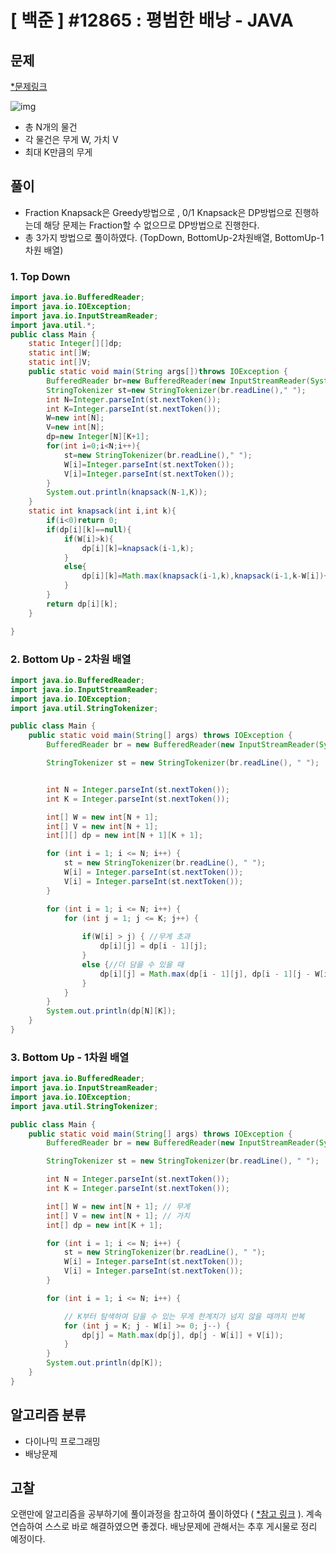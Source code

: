 # [ 백준 ] #12865 : 평범한 배낭  - JAVA
## 문제
[*문제링크](https://www.acmicpc.net/problem/12865)

![img](https://github.com/saranghein/saranghein/assets/98319061/4db1de51-c27b-471a-82c2-462423218e5e)

+ 총 N개의 물건
+ 각 물건은 무게 W, 가치 V
+ 최대 K만큼의 무게
## 풀이
+ Fraction Knapsack은 Greedy방법으로 , 0/1 Knapsack은 DP방법으로 진행하는데 해당 문제는 Fraction할 수 없으므로 DP방법으로 진행한다. 
+ 총 3가지 방법으로 풀이하였다. (TopDown, BottomUp-2차원배열, BottomUp-1차원 배열)
### 1. Top Down 
```java
import java.io.BufferedReader;
import java.io.IOException;
import java.io.InputStreamReader;
import java.util.*;
public class Main {
    static Integer[][]dp;
    static int[]W;
    static int[]V;
    public static void main(String args[])throws IOException {
        BufferedReader br=new BufferedReader(new InputStreamReader(System.in));
        StringTokenizer st=new StringTokenizer(br.readLine()," ");
        int N=Integer.parseInt(st.nextToken());
        int K=Integer.parseInt(st.nextToken());
        W=new int[N];
        V=new int[N];
        dp=new Integer[N][K+1];
        for(int i=0;i<N;i++){
            st=new StringTokenizer(br.readLine()," ");
            W[i]=Integer.parseInt(st.nextToken());
            V[i]=Integer.parseInt(st.nextToken());
        }
        System.out.println(knapsack(N-1,K));
    }
    static int knapsack(int i,int k){
        if(i<0)return 0;
        if(dp[i][k]==null){
            if(W[i]>k){
                dp[i][k]=knapsack(i-1,k);
            }
            else{
                dp[i][k]=Math.max(knapsack(i-1,k),knapsack(i-1,k-W[i])+V[i]);
            }
        }
        return dp[i][k];
    }

}
```
### 2. Bottom Up - 2차원 배열 
```java
import java.io.BufferedReader;
import java.io.InputStreamReader;
import java.io.IOException;
import java.util.StringTokenizer;

public class Main {
    public static void main(String[] args) throws IOException {
        BufferedReader br = new BufferedReader(new InputStreamReader(System.in));

        StringTokenizer st = new StringTokenizer(br.readLine(), " ");


        int N = Integer.parseInt(st.nextToken());
        int K = Integer.parseInt(st.nextToken());

        int[] W = new int[N + 1]; 
        int[] V = new int[N + 1]; 
        int[][] dp = new int[N + 1][K + 1];

        for (int i = 1; i <= N; i++) {
            st = new StringTokenizer(br.readLine(), " ");
            W[i] = Integer.parseInt(st.nextToken());
            V[i] = Integer.parseInt(st.nextToken());
        }

        for (int i = 1; i <= N; i++) {
            for (int j = 1; j <= K; j++) {
                
                if(W[i] > j) { //무게 초과
                    dp[i][j] = dp[i - 1][j];
                }
                else {//더 담을 수 있을 때
                    dp[i][j] = Math.max(dp[i - 1][j], dp[i - 1][j - W[i]] + V[i]);
                }
            }
        }
        System.out.println(dp[N][K]);
    }
}
```
### 3. Bottom Up - 1차원 배열
```java
import java.io.BufferedReader;
import java.io.InputStreamReader;
import java.io.IOException;
import java.util.StringTokenizer;

public class Main {
    public static void main(String[] args) throws IOException {
        BufferedReader br = new BufferedReader(new InputStreamReader(System.in));

        StringTokenizer st = new StringTokenizer(br.readLine(), " ");

        int N = Integer.parseInt(st.nextToken());
        int K = Integer.parseInt(st.nextToken());

        int[] W = new int[N + 1]; // 무게
        int[] V = new int[N + 1]; // 가치
        int[] dp = new int[K + 1];

        for (int i = 1; i <= N; i++) {
            st = new StringTokenizer(br.readLine(), " ");
            W[i] = Integer.parseInt(st.nextToken());
            V[i] = Integer.parseInt(st.nextToken());
        }

        for (int i = 1; i <= N; i++) {

            // K부터 탐색하여 담을 수 있는 무게 한계치가 넘지 않을 때까지 반복
            for (int j = K; j - W[i] >= 0; j--) {
                dp[j] = Math.max(dp[j], dp[j - W[i]] + V[i]);
            }
        }
        System.out.println(dp[K]);
    }
}
```
## 알고리즘 분류
+ 다이나믹 프로그래밍
+ 배낭문제


## 고찰
오랜만에 알고리즘을 공부하기에 풀이과정을 참고하여 풀이하였다 ( [*참고 링크](https://st-lab.tistory.com/141) ).
계속 연습하여 스스로 바로 해결하였으면 좋겠다. 배낭문제에 관해서는 추후 게시물로 정리 예정이다. 

